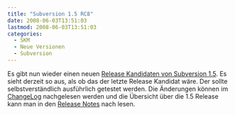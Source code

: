 ```yaml
---
title: "Subversion 1.5 RC8"
date: 2008-06-03T13:51:03
lastmod: 2008-06-03T13:51:03
categories:
  - SKM
  - Neue Versionen
  - Subversion
---
```

Es gibt nun wieder einen neuen <a href="http://subversion.tigris.org/servlets/NewsItemView?newsItemID=2123"  title="Release Candidate 8">Release Kandidaten von Subversion 1.5</a>. Es sieht derzeit so aus, als ob das der letzte Release Kandidat wäre. Der sollte selbstverständlich ausführlich getestet werden. Die Änderungen können im <a href="http://svn.collab.net/repos/svn/tags/1.5.0-rc8/CHANGES"  title="ChangeLog">ChangeLog</a> nachgelesen werden und die Übersicht über die 1.5 Release kann man in den <a href="http://subversion.tigris.org/svn_1.5_releasenotes.html"  title="Release Notes">Release Notes</a> nach lesen.
